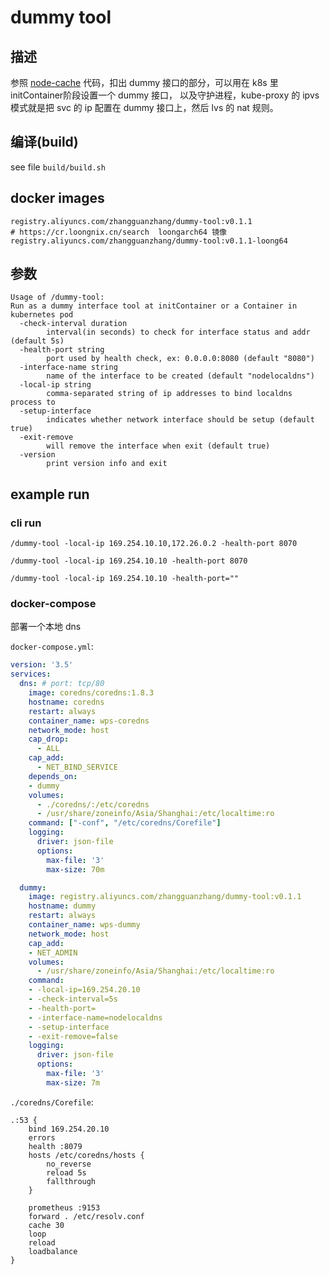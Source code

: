 # dummy tool

## 描述

参照 [node-cache](https://github.com/kubernetes/dns/tree/master/cmd/node-cache) 代码，扣出 dummy 接口的部分，可以用在 k8s 里 initContainer阶段设置一个 dummy 接口， 以及守护进程，kube-proxy 的 ipvs 模式就是把 svc 的 ip 配置在 dummy 接口上，然后 lvs 的 nat 规则。

## 编译(build)

see file `build/build.sh`

## docker images

```
registry.aliyuncs.com/zhangguanzhang/dummy-tool:v0.1.1
# https://cr.loongnix.cn/search  loongarch64 镜像
registry.aliyuncs.com/zhangguanzhang/dummy-tool:v0.1.1-loong64
```

## 参数

```
Usage of /dummy-tool:
Run as a dummy interface tool at initContainer or a Container in kubernetes pod
  -check-interval duration
    	interval(in seconds) to check for interface status and addr (default 5s)
  -health-port string
    	port used by health check, ex: 0.0.0.0:8080 (default "8080")
  -interface-name string
    	name of the interface to be created (default "nodelocaldns")
  -local-ip string
    	comma-separated string of ip addresses to bind localdns process to
  -setup-interface
    	indicates whether network interface should be setup (default true)
  -exit-remove
        will remove the interface when exit (default true)
  -version
    	print version info and exit
```

## example run

### cli run

```
/dummy-tool -local-ip 169.254.10.10,172.26.0.2 -health-port 8070

/dummy-tool -local-ip 169.254.10.10 -health-port 8070

/dummy-tool -local-ip 169.254.10.10 -health-port=""
```

### docker-compose

部署一个本地 dns

`docker-compose.yml`:

```yaml
version: '3.5'
services:
  dns: # port: tcp/80
    image: coredns/coredns:1.8.3
    hostname: coredns
    restart: always
    container_name: wps-coredns
    network_mode: host
    cap_drop:
      - ALL
    cap_add:
      - NET_BIND_SERVICE
    depends_on:
    - dummy
    volumes:
      - ./coredns/:/etc/coredns
      - /usr/share/zoneinfo/Asia/Shanghai:/etc/localtime:ro
    command: ["-conf", "/etc/coredns/Corefile"]
    logging:
      driver: json-file
      options:
        max-file: '3'
        max-size: 70m

  dummy:
    image: registry.aliyuncs.com/zhangguanzhang/dummy-tool:v0.1.1
    hostname: dummy
    restart: always
    container_name: wps-dummy
    network_mode: host
    cap_add:
    - NET_ADMIN
    volumes:
      - /usr/share/zoneinfo/Asia/Shanghai:/etc/localtime:ro
    command: 
    - -local-ip=169.254.20.10
    - -check-interval=5s
    - -health-port=
    - -interface-name=nodelocaldns
    - -setup-interface
    - -exit-remove=false
    logging:
      driver: json-file
      options:
        max-file: '3'
        max-size: 7m
```

`./coredns/Corefile`:

```
.:53 {
    bind 169.254.20.10
    errors
    health :8079
    hosts /etc/coredns/hosts {
        no_reverse
        reload 5s
        fallthrough
    }

    prometheus :9153
    forward . /etc/resolv.conf
    cache 30
    loop
    reload
    loadbalance
}

```
